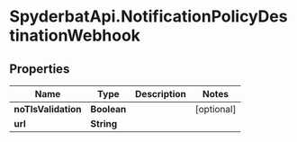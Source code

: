 # SpyderbatApi.NotificationPolicyDestinationWebhook

## Properties

Name | Type | Description | Notes
------------ | ------------- | ------------- | -------------
**noTlsValidation** | **Boolean** |  | [optional] 
**url** | **String** |  | 


